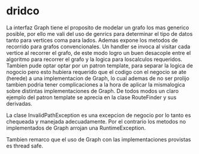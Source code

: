 dridco
======

La interfaz Graph tiene el proposito de modelar un grafo los mas generico posible, por ello me vali del uso de genrics para determinar el tipo de datos tanto para vertices coma para lados.
Ademas expone los metodos de recorrido para grafos convencionales. Un handler se invoca al visitar cada vertice al recorrer el grafo, de este modo logro un buen desacople entre el algoritmo para recorrer el grafo y la logica para loscalculos requeridos.
Tambien pude optar optar por un patron template, para separar la logica de nogocio pero esto hubiera requerido que el codigo con el negocio se ate (herede) a una implementacion de Graph, lo cual ademas de no ser prolijo tambien podria tener complicaciones a la hora de aplicar la mismalogica sobre distintas implementaciones de Graph. De todos modos un claro ejemplo del patron template se aprecia en la clase RouteFinder y sus derivadas.

La clase InvalidPathException es una excepcion de negocio por lo tanto es chequeada y manejada adecuadamente. Por el contrario los metodos no implementados de Graph arrojan una RuntimeException.     

Tambien remarco que el uso de Graph con las implementaciones provistas es thread safe.